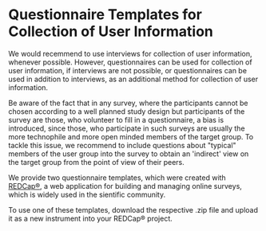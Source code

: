 
# Questionnaire Templates for Collection of User Information

We would recemmend to use interviews for collection of user information, whenever possible. However, questionnaires can be used for collection of user information, if interviews are not possible, or questionnaires can be used in addition to interviews, as an additional method for collection of user information.

Be aware of the fact that in any survey, where the participants cannot be chosen according to a well planned study design but participants of the survey are those, who volunteer to fill in a questionnaire, a bias is introduced, since those, who participate in such surveys are usually the more technophile and more open minded members of the target group. To tackle this issue, we recommend to include questions about "typical" members of the user group into the survey to obtain an 'indirect' view on the target group from the point of view of their peers.

We provide two questionnaire templates, which were created with [REDCap&reg;](https://www.project-redcap.org/), a web application for building and managing online surveys, which is widely used in the sientific community. 

To use one of these templates, download the respective .zip file and upload it as a new instrument into your REDCap&reg;  project.